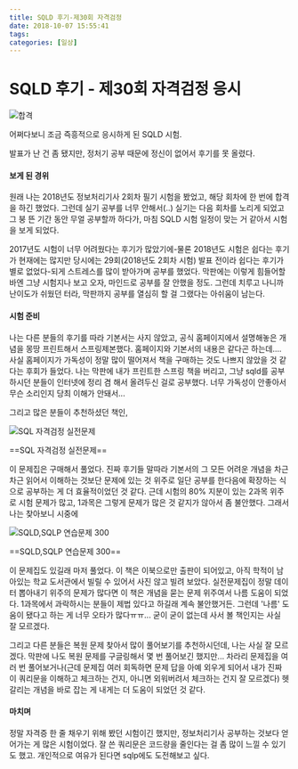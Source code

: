 ```yaml
---
title: SQLD 후기-제30회 자격검정
date: 2018-10-07 15:55:41
tags:
categories: [일상]
---
```


# SQLD 후기 - 제30회 자격검정 응시

![합격](https://uri.life/system/media_attachments/files/000/028/917/original/cfa0c40e7b9d46a8.png?1538457592)



어쩌다보니 조금 즉흥적으로 응시하게 된 SQLD 시험.

발표가 난 건 좀 됐지만, 정처기 공부 때문에 정신이 없어서 후기를 못 올렸다.



#### 보게 된 경위

원래 나는 2018년도 정보처리기사 2회차 필기 시험을 봤었고, 해당 회차에 한 번에 합격을 하긴 했었다. 그런데 실기 공부를 너무 안해서(..) 실기는 다음 회차를 노리게 되었고 그 붕 뜬 기간 동안 무얼 공부할까 하다가, 마침 SQLD 시험 일정이 맞는 거 같아서 시험을 보게 되었다.

2017년도 시험이 너무 어려웠다는 후기가 많았기에-물론 2018년도 시험은 쉽다는 후기가 현재에는 많지만 당시에는 29회(2018년도 2회차 시험) 발표 전이라 쉽다는 후기가 별로 없었다-되게 스트레스를 많이 받아가며 공부를 했었다. 막판에는 이렇게 힘들어할 바엔 그냥 시험지나 보고 오자, 마인드로 공부를 잘 안했을 정도. 그런데 치루고 나니까 난이도가 쉬웠던 터라, 막판까지 공부를 열심히 할 걸 그랬다는 아쉬움이 남는다.



#### 시험 준비

나는 다른 분들의 후기를 따라 기본서는 사지 않았고, 공식 홈페이지에서 설명해놓은 개념을 몽땅 프린트해서 스프링제본했다. 홈페이지와 기본서의 내용은 같다곤 하는데.... 사실 홈페이지가 가독성이 정말 많이 떨어져서 책을 구매하는 것도 나쁘지 않았을 것 같다는 후회가 들었다. 나는 막판에 내가 프린트한 스프링 책을 버리고, 그냥 sqld를 공부하시던 분들이 인터넷에 정리 겸 해서 올려두신 걸로 공부했다. 너무 가독성이 안좋아서 무슨 소리인지 당최 이해가 안돼서...

그리고 많은 분들이 추천하셨던 책인, 

![SQL 자격검정 실전문제](https://image.aladin.co.kr/product/9761/28/cover/8988474848_1.jpg)

==SQL 자격검정 실전문제== 

이 문제집은 구매해서 풀었다. 진짜 후기들 말따라 기본서의 그 모든 어려운 개념을 차근차근 읽어서 이해하는 것보단 문제에 있는 것 위주로 일단 공부를 한다음에 확장하는 식으로 공부하는 게 더 효율적이었던 것 같다. 근데 시험의 80% 지분이 있는 2과목 위주로 시험 문제가 많고, 1과목은 그렇게 문제가 많은 것 같지가 않아서 좀 불안했다. 그래서 나는 찾아보니 시중에

![SQLD,SQLP 연습문제 300](http://image.kyobobook.co.kr/images/book/large/270/l480D171217270.jpg)

==SQLD,SQLP 연습문제 300== 

이 문제집도 있길래 마저 풀었다. 이 책은 이북으로만 출판이 되어있고, 아직 학적이 남아있는 학교 도서관에서 빌릴 수 있어서 사진 않고 빌려 보았다. 실전문제집이 정말 데이터 뽑아내기 위주의 문제가 많다면 이 책은 개념을 묻는 문제 위주여서 나름 도움이 되었다. 1과목에서 과락하시는 분들이 제법 있다고 하길래 계속 불안했거든. 그런데 '나름' 도움이 됐다고 하는 게 너무 오타가 많다ㅠㅠ... 굳이 굳이 없는데 사서 볼 책인지는 사실 잘 모르겠다.

그리고 다른 분들은 복원 문제 찾아서 많이 풀어보기를 추천하시던데, 나는 사실 잘 모르겠다. 막판에 나도 복원 문제를 구글링해서 몇 번 풀어보긴 했지만... 차라리 문제집을 여러 번 풀어보거나(근데 문제집 여러 회독하면 문제 답을 아예 외우게 되어서 내가 진짜 이 쿼리문을 이해하고 체크하는 건지, 아니면 외워버려서 체크하는 건지 잘 모르겠다) 헷갈리는 개념을 바로 잡는 게 내게는 더 도움이 되었던 것 같다.



#### 마치며

정말 자격증 한 줄 채우기 위해 봤던 시험이긴 했지만, 정보처리기사 공부하는 것보다 얻어가는 게 많은 시험이었다. 잘 쓴 쿼리문은 코드량을 줄인다는 걸 좀 많이 느낄 수 있기도 했고. 개인적으로 여유가 된다면 sqlp에도 도전해보고 싶다. 